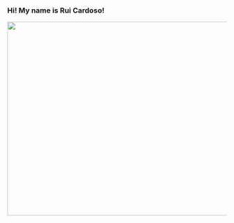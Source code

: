 ### Hi! My name is Rui Cardoso! 


<img src= https://64.media.tumblr.com/0ddc3c9b95f3cfb4351a878bd4e5b397/df18597acbb64d64-03/s540x810/d4fd3cdbc713e9c1b52271042d44e961f0643a4f.gifv  width="600" height="445">
